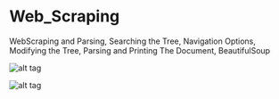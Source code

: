 # Web_Scraping
WebScraping and Parsing, Searching the Tree, Navigation Options, Modifying the Tree, Parsing and Printing The Document, BeautifulSoup

![alt tag](https://user-images.githubusercontent.com/32435667/38904544-f48ba742-4278-11e8-8bb7-2ff3f606b4e4.png)

![alt tag](https://user-images.githubusercontent.com/32435667/38904571-2e07ac50-4279-11e8-821f-817fd01d521b.png)
